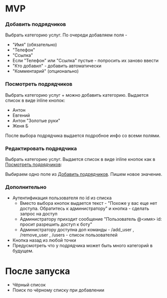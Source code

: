 # MVP
### Добавить подрядчиков
Выбрать категорию услуг.
По очереди добавляем поля - 
 - "Имя" (обязательно)
 - "Телефон" 
 -  "Ссылка"
 - Если "Телефон" или "Ссылка" пустые - попросить их заново ввести
 - "Кто добавил" - добавить автоматически 
 - "Комментарий" (опционально)


### Посмотреть подрядчиков

Выбрать категорию услуг + можно добавить категорию. Выдается список в виде inline кнопок:
- Антон 
- Евгений 
- Антон "Золотые руки"
- Женя Б

После выбора подрядчика выдается подробное инфо со всеми полями.

### Редактировать подрядчика
Выбрать категорию услуг. Выдается список в виде inline кнопок как в [Посмотреть подрядчиков](#посмотреть-подрядчиков):

Выбираем одно поле из [Добавить подрядчиков](#добавить-подрядчиков). Пишем новое значение.


### Дополнительно
-  Аутентификация пользователя по id из списка
    * Вместо выбора кнопок выдается текст - "Похоже у вас еще нет доступа. Обратитесь к администратору" и кнопка - сделать запрос на доступ
    * Администратору приходит сообщение "Пользователь @<имя> id: <id> просит разрешить доступ к боту"
    * Администратору доступна доп команды - /add_user <id>, /remove_user <id>, /users - список пользователей
- Кнопка назад из любой точки
- Предусмотреть что у подрядчика может быть много категорий в будущем.


# После запуска

- Чёрный список
- Поиск по чёрному списку при добавлении